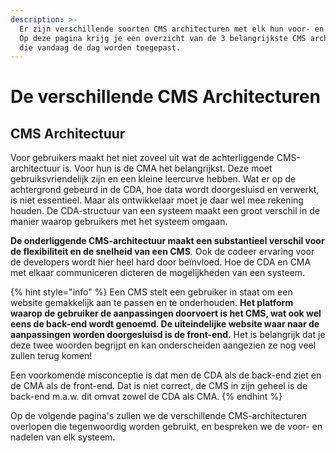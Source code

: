 ```yaml
---
description: >-
  Er zijn verschillende soorten CMS architecturen met elk hun voor- en nadelen.
  Op deze pagina krijg je een overzicht van de 3 belangrijkste CMS architecturen
  die vandaag de dag worden toegepast.
---
```


# De verschillende CMS Architecturen

## CMS Architectuur

Voor gebruikers maakt het niet zoveel uit wat de achterliggende CMS-architectuur is. Voor hun is de CMA het belangrijkst. Deze moet gebruiksvriendelijk zijn en een kleine leercurve hebben. Wat er op de achtergrond gebeurd in de CDA, hoe data wordt doorgesluisd en verwerkt, is niet essentieel. Maar als ontwikkelaar moet je daar wel mee rekening houden. De CDA-structuur van een systeem maakt een groot verschil in de manier waarop gebruikers met het systeem omgaan.

**De onderliggende CMS-architectuur maakt een substantieel verschil voor de flexibiliteit en de snelheid van een CMS**. Ook de codeer ervaring voor de developers wordt hier heel hard door beïnvloed. Hoe de CDA en CMA met elkaar communiceren dicteren de mogelijkheden van een systeem.

{% hint style="info" %}
Een CMS stelt een gebruiker in staat om een website gemakkelijk aan te passen en te onderhouden. **Het platform waarop de gebruiker de aanpassingen doorvoert is het CMS, wat ook wel eens de back-end wordt genoemd. De uiteindelijke website waar naar de aanpassingen worden doorgesluisd is de front-end.** Het is belangrijk dat je deze twee woorden begrijpt en kan onderscheiden aangezien ze nog veel zullen terug komen!

Een voorkomende misconceptie is dat men de CDA als de back-end ziet en de CMA als de front-end. Dat is niet correct, de CMS in zijn geheel is de back-end m.a.w. dit omvat zowel de CDA als CMA.
{% endhint %}

Op de volgende pagina's zullen we de verschillende CMS-architecturen overlopen die tegenwoordig worden gebruikt, en bespreken we de voor- en nadelen van elk systeem.
